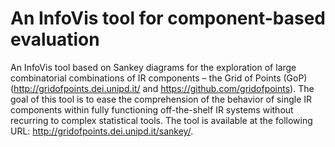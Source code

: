 # An InfoVis tool for component-based evaluation

An InfoVis tool based on Sankey diagrams for the exploration of large combinatorial combinations of IR components – the Grid of Points (GoP) (http://gridofpoints.dei.unipd.it/ and https://github.com/gridofpoints). The goal of this tool is to ease the comprehension of the behavior of single IR components within fully functioning off-the-shelf IR systems without recurring to complex statistical tools. The tool is available at the following URL: http://gridofpoints.dei.unipd.it/sankey/.

